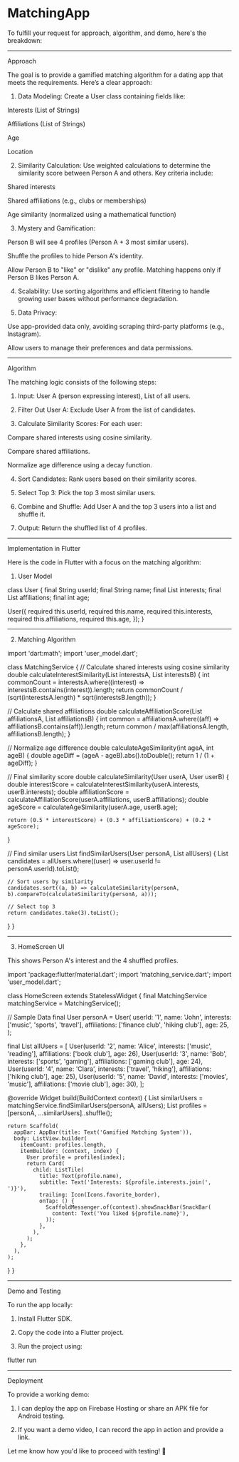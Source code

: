 # MatchingApp

To fulfill your request for approach, algorithm, and demo, here's the breakdown:


---

Approach

The goal is to provide a gamified matching algorithm for a dating app that meets the requirements. Here’s a clear approach:

1. Data Modeling:
Create a User class containing fields like:

Interests (List of Strings)

Affiliations (List of Strings)

Age

Location



2. Similarity Calculation:
Use weighted calculations to determine the similarity score between Person A and others. Key criteria include:

Shared interests

Shared affiliations (e.g., clubs or memberships)

Age similarity (normalized using a mathematical function)



3. Mystery and Gamification:

Person B will see 4 profiles (Person A + 3 most similar users).

Shuffle the profiles to hide Person A's identity.

Allow Person B to "like" or "dislike" any profile. Matching happens only if Person B likes Person A.



4. Scalability:
Use sorting algorithms and efficient filtering to handle growing user bases without performance degradation.


5. Data Privacy:

Use app-provided data only, avoiding scraping third-party platforms (e.g., Instagram).

Allow users to manage their preferences and data permissions.





---

Algorithm

The matching logic consists of the following steps:

1. Input: User A (person expressing interest), List of all users.


2. Filter Out User A: Exclude User A from the list of candidates.


3. Calculate Similarity Scores: For each user:

Compare shared interests using cosine similarity.

Compare shared affiliations.

Normalize age difference using a decay function.



4. Sort Candidates: Rank users based on their similarity scores.


5. Select Top 3: Pick the top 3 most similar users.


6. Combine and Shuffle: Add User A and the top 3 users into a list and shuffle it.


7. Output: Return the shuffled list of 4 profiles.




---

Implementation in Flutter

Here is the code in Flutter with a focus on the matching algorithm:

1. User Model

class User {
  final String userId;
  final String name;
  final List<String> interests;
  final List<String> affiliations;
  final int age;

  User({
    required this.userId,
    required this.name,
    required this.interests,
    required this.affiliations,
    required this.age,
  });
}


---

2. Matching Algorithm

import 'dart:math';
import 'user_model.dart';

class MatchingService {
  // Calculate shared interests using cosine similarity
  double calculateInterestSimilarity(List<String> interestsA, List<String> interestsB) {
    int commonCount = interestsA.where((interest) => interestsB.contains(interest)).length;
    return commonCount / (sqrt(interestsA.length) * sqrt(interestsB.length));
  }

  // Calculate shared affiliations
  double calculateAffiliationScore(List<String> affiliationsA, List<String> affiliationsB) {
    int common = affiliationsA.where((aff) => affiliationsB.contains(aff)).length;
    return common / max(affiliationsA.length, affiliationsB.length);
  }

  // Normalize age difference
  double calculateAgeSimilarity(int ageA, int ageB) {
    double ageDiff = (ageA - ageB).abs().toDouble();
    return 1 / (1 + ageDiff);
  }

  // Final similarity score
  double calculateSimilarity(User userA, User userB) {
    double interestScore = calculateInterestSimilarity(userA.interests, userB.interests);
    double affiliationScore = calculateAffiliationScore(userA.affiliations, userB.affiliations);
    double ageScore = calculateAgeSimilarity(userA.age, userB.age);

    return (0.5 * interestScore) + (0.3 * affiliationScore) + (0.2 * ageScore);
  }

  // Find similar users
  List<User> findSimilarUsers(User personA, List<User> allUsers) {
    List<User> candidates = allUsers.where((user) => user.userId != personA.userId).toList();

    // Sort users by similarity
    candidates.sort((a, b) => calculateSimilarity(personA, b).compareTo(calculateSimilarity(personA, a)));

    // Select top 3
    return candidates.take(3).toList();
  }
}


---

3. HomeScreen UI

This shows Person A's interest and the 4 shuffled profiles.

import 'package:flutter/material.dart';
import 'matching_service.dart';
import 'user_model.dart';

class HomeScreen extends StatelessWidget {
  final MatchingService matchingService = MatchingService();

  // Sample Data
  final User personA = User(
    userId: '1',
    name: 'John',
    interests: ['music', 'sports', 'travel'],
    affiliations: ['finance club', 'hiking club'],
    age: 25,
  );

  final List<User> allUsers = [
    User(userId: '2', name: 'Alice', interests: ['music', 'reading'], affiliations: ['book club'], age: 26),
    User(userId: '3', name: 'Bob', interests: ['sports', 'gaming'], affiliations: ['gaming club'], age: 24),
    User(userId: '4', name: 'Clara', interests: ['travel', 'hiking'], affiliations: ['hiking club'], age: 25),
    User(userId: '5', name: 'David', interests: ['movies', 'music'], affiliations: ['movie club'], age: 30),
  ];

  @override
  Widget build(BuildContext context) {
    List<User> similarUsers = matchingService.findSimilarUsers(personA, allUsers);
    List<User> profiles = [personA, ...similarUsers]..shuffle();

    return Scaffold(
      appBar: AppBar(title: Text('Gamified Matching System')),
      body: ListView.builder(
        itemCount: profiles.length,
        itemBuilder: (context, index) {
          User profile = profiles[index];
          return Card(
            child: ListTile(
              title: Text(profile.name),
              subtitle: Text('Interests: ${profile.interests.join(', ')}'),
              trailing: Icon(Icons.favorite_border),
              onTap: () {
                ScaffoldMessenger.of(context).showSnackBar(SnackBar(
                  content: Text('You liked ${profile.name}'),
                ));
              },
            ),
          );
        },
      ),
    );
  }
}


---

Demo and Testing

To run the app locally:

1. Install Flutter SDK.


2. Copy the code into a Flutter project.


3. Run the project using:

flutter run




---

Deployment

To provide a working demo:

1. I can deploy the app on Firebase Hosting or share an APK file for Android testing.


2. If you want a demo video, I can record the app in action and provide a link.



Let me know how you'd like to proceed with testing! 🚀

